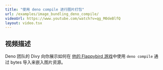```yaml
---
title: "使用 deno compile 进行图片打包"
url: /examples/image_bundling_deno_compile/
videoUrl: https://www.youtube.com/watch?v=qg_M0deBlfQ
layout: video.tsx
---
```


## 视频描述

Deno 团队的 Divy 向你展示如何在 [他的 Flappybird 游戏](https://github.com/littledivy/flappybird)中使用 `deno compile` 通过 bytes 导入来嵌入图片资源。